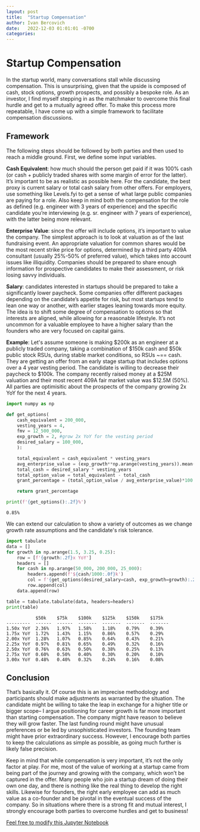 ```yaml
---
layout: post
title:  "Startup Compensation"
author: Ivan Bercovich
date:   2022-12-03 01:01:01 -0700
categories:
---
```


# Startup Compensation #

In the startup world, many conversations stall while discussing compensation. This is unsurprising, given that the upside is composed of cash, stock options, growth prospects, and possibly a bespoke role. As an investor, I find myself stepping in as the matchmaker to overcome this final hurdle and get to a mutually agreed offer. To make this process more repeatable, I have come up with a simple framework to facilitate compensation discussions.

## Framework ##

The following steps should be followed by both parties and then used to reach a middle ground. First, we define some input variables.

**Cash Equivalent**: how much should the person get paid if it was 100% cash (or cash + publicly traded shares with some margin of error for the latter). It’s important to be as realistic as possible here. For the candidate, the best proxy is current salary or total cash salary from other offers. For employers, use something like Levels.fyi to get a sense of what large public companies are paying for a role. Also keep in mind both the compensation for the role as defined (e.g. engineer with 3 years of experience) and the specific candidate you’re interviewing (e.g. sr. engineer with 7 years of experience), with the latter being more relevant.

**Enterprise Value**: since the offer will include options, it’s important to value the company. The simplest approach is to look at valuation as of the last fundraising event. An appropriate valuation for common shares would be the most recent strike price for options, determined by a third party 409A consultant (usually 25%-50% of preferred value), which takes into account issues like illiquidity. Companies should be prepared to share enough information for prospective candidates to make their assessment, or risk losing savvy individuals.

**Salary**: candidates interested in startups should be prepared to take a significantly lower paycheck. Some companies offer different packages depending on the candidate’s appetite for risk, but most startups tend to lean one way or another, with earlier stages leaning towards more equity. The idea is to shift some degree of compensation to options so that interests are aligned, while allowing for a reasonable lifestyle. It’s not uncommon for a valuable employee to have a higher salary than the founders who are very focused on capital gains.

**Example**: Let's assume someone is making $200k as an engineer at a publicly traded company, taking a combination of $150k cash and $50k public stock RSUs, during stable market conditions, so RSUs ~== cash. They are getting an offer from an early stage startup that includes options over a 4 year vesting period. The candidate is willing to decrease their paycheck to $100k. The company recently raised money at a $25M valuation and their most recent 409A fair market value was $12.5M (50%). All parties are optimisitic about the prospects of the company growing 2x YoY for the next 4 years.




```python
import numpy as np

def get_options(
    cash_equivalent = 200_000,
    vesting_years = 4,
    fmv = 12_500_000,
    exp_growth = 2, #grow 2x YoY for the vesting period
    desired_salary = 100_000,
    ):

    total_equivalent = cash_equivalent * vesting_years
    avg_enterprise_value = (exp_growth**np.arange(vesting_years)).mean()*fmv
    total_cash = desired_salary * vesting_years
    total_option_value = total_equivalent - total_cash
    grant_percentage = (total_option_value / avg_enterprise_value)*100

    return grant_percentage

print(f'{get_options():.2f}%')

```

    0.85%


We can extend our calculation to show a variety of outcomes as we change growth rate assumptions and the candidate's risk tolerance.


```python
import tabulate
data = []
for growth in np.arange(1.5, 3.25, 0.25):
    row = [f'{growth:.2f}x YoY']
    headers = []
    for cash in np.arange(50_000, 200_000, 25_000):
        headers.append(f'${cash/1000:.0f}k')
        col = f'{get_options(desired_salary=cash, exp_growth=growth):.2f}%'
        row.append(col)
    data.append(row)

table = tabulate.tabulate(data, headers=headers)
print(table)
```

               $50k    $75k    $100k    $125k    $150k    $175k
    ---------  ------  ------  -------  -------  -------  -------
    1.50x YoY  2.36%   1.97%   1.58%    1.18%    0.79%    0.39%
    1.75x YoY  1.72%   1.43%   1.15%    0.86%    0.57%    0.29%
    2.00x YoY  1.28%   1.07%   0.85%    0.64%    0.43%    0.21%
    2.25x YoY  0.97%   0.81%   0.65%    0.49%    0.32%    0.16%
    2.50x YoY  0.76%   0.63%   0.50%    0.38%    0.25%    0.13%
    2.75x YoY  0.60%   0.50%   0.40%    0.30%    0.20%    0.10%
    3.00x YoY  0.48%   0.40%   0.32%    0.24%    0.16%    0.08%


## Conclusion ##

That’s basically it. Of course this is an imprecise methodology and participants should make adjustments as warranted by the situation. The candidate might be willing to take the leap in exchange for a higher title or bigger scope– I argue positioning for career growth is far more important than starting compensation.  The company might have reason to believe they will grow faster. The last funding round might have unusual preferences or be led by unsophisticated investors. The founding team might have prior extraordinary success. However, I encourage both parties to keep the calculations as simple as possible, as going much further is likely false precision.

Keep in mind that while compensation is very important, it’s not the only factor at play. For me, most of the value of working at a startup came from being part of the journey and growing with the company, which won’t be captured in the offer. Many people who join a startup dream of doing their own one day, and there is nothing like the real thing to develop the right skills. Likewise for founders, the right early employee can add as much value as a co-founder and be pivotal in the eventual success of the company. So in situations where there is a strong fit and mutual interest, I strongly encourage both parties to overcome hurdles and get to business!

[Feel free to modify this Jupyter Notebook](https://github.com/ibercovich/ibercovich.github.io/blob/master/notebooks/compensation.ipynb)

